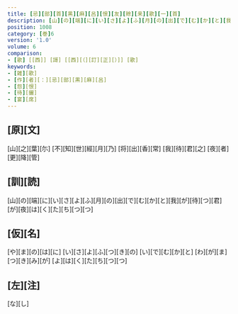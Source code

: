 ```yaml
---
title: [忌][部][首][黒][麻][呂][恨][友][賖][来][歌][一][首]
description: [山][の][端][に][い][さ][よ][ふ][月][の][出][で][む][か][と][我][が][待][つ][君][が][夜][は][く][た][ち][つ][つ]
position: 1008
category: [巻]6
version: '1.0'
volume: 6
comparison:
- [歌] [[西]] [謌] [[西][（][訂][正][）]] [歌]
keywords:
- [雑][歌]
- [作][者][：][忌][部][黒][麻][呂]
- [怨][恨]
- [待][攦]
- [宴][席]
---
```


## [原][文]

[山][之][葉][尓] [不][知][世][經][月][乃] [将][出][香][常] [我][待][君][之] [夜][者][更][降][管]

## [訓][読]

[山][の][端][に][い][さ][よ][ふ][月][の][出][で][む][か][と][我][が][待][つ][君][が][夜][は][く][た][ち][つ][つ]

## [仮][名]

[や][ま][の][は][に] [い][さ][よ][ふ][つ][き][の] [い][で][む][か][と] [わ][が][ま][つ][き][み][が] [よ][は][く][た][ち][つ][つ]

## [左][注]

[な][し]
